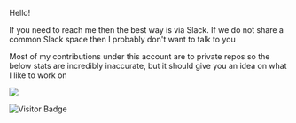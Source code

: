 Hello!

If you need to reach me then the best way is via Slack. If we do not share a common Slack space then I probably don't want to talk to you

Most of my contributions under this account are to private repos so the below stats are incredibly inaccurate, but it should give you an idea on what I like to work on

![](https://github-readme-stats.vercel.app/api/top-langs/?username=alicekaerast&layout=compact&count_private=true&theme=tokyonight)

![Visitor Badge](https://visitor-badge.laobi.icu/badge?page_id=alicekaerast.alicekaerast)
